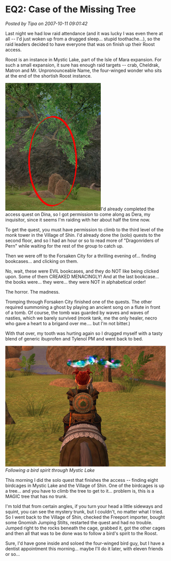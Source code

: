 # EQ2: Case of the Missing Tree

*Posted by Tipa on 2007-10-11 09:01:42*

Last night we had low raid attendance (and it was lucky I was even there at all -- I'd just woken up from a drugged sleep... stupid toothache...), so the raid leaders decided to have everyone that was on finish up their Roost access.

Roost is an instance in Mystic Lake, part of the Isle of Mara expansion. For such a small expansion, it sure has enough raid targets -- crab, Cheldrak, Matron and Mr. Unpronounceable Name, the four-winged wonder who sits at the end of the shortish Roost instance.

![](../uploads/2007/10/notrunk.jpg)I'd already completed the access quest on Dina, so I got permission to come along as Dera, my inquisitor, since it seems I'm raiding with her about half the time now.

To get the quest, you must have permission to climb to the third level of the monk tower in the Village of Shin. I'd already done the (solo) quests to the second floor, and so I had an hour or so to read more of "Dragonriders of Pern" while waiting for the rest of the group to catch up.

Then we were off to the Forsaken City for a thrilling evening of... finding bookcases... and clicking on them.

No, wait, these were EVIL bookcases, and they do NOT like being clicked upon. Some of them CREAKED MENACINGLY! And at the last bookcase... the books were... they were... they were NOT in alphabetical order!

The horror. The madness.

Tromping through Forsaken City finished one of the quests. The other required summoning a ghost by playing an ancient song on a flute in front of a tomb. Of course, the tomb was guarded by waves and waves of nasties, which we barely survived (monk tank, me the only healer, necro who gave a heart to a brigand over me.... but I'm not bitter.)

With that over, my tooth was hurting again so I drugged myself with a tasty blend of generic ibuprofen and Tylenol PM and went back to bed.

![](../uploads/2007/10/spiritbird.jpg)
*Following a bird spirit through Mystic Lake*

This morning I did the solo quest that finishes the access -- finding eight birdcages in Mystic Lake and the Village of Shin. One of the birdcages is up a tree... and you have to climb the tree to get to it... problem is, this is a MAGIC tree that has no trunk.

I'm told that from certain angles, if you turn your head a little sideways and squint, you can see the mystery trunk, but I couldn't, no matter what I tried. So I went back to the Village of Shin, checked the Freeport importer, bought some Gnomish Jumping Stilts, restarted the quest and had no trouble. Jumped right to the rocks beneath the cage, grabbed it, got the other cages and then all that was to be done was to follow a bird's spirit to the Roost.

Sure, I'd have gone inside and soloed the four-winged bird guy, but I have a dentist appointment this morning... maybe I'll do it later, with eleven friends or so...


